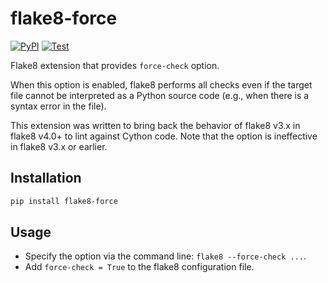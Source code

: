 # flake8-force

[![PyPI](https://img.shields.io/pypi/v/flake8-force.svg)](https://pypi.python.org/pypi/flake8-force)
[![Test](https://github.com/kmaehashi/flake8-force/actions/workflows/test.yml/badge.svg?branch=main)](https://github.com/kmaehashi/flake8-force/actions/workflows/test.yml)

Flake8 extension that provides `force-check` option.

When this option is enabled, flake8 performs all checks even if the target file cannot be interpreted as a Python source code (e.g., when there is a syntax error in the file).

This extension was written to bring back the behavior of flake8 v3.x in flake8 v4.0+ to lint against Cython code.
Note that the option is ineffective in flake8 v3.x or earlier.

## Installation

```sh
pip install flake8-force
```

## Usage

* Specify the option via the command line: `flake8 --force-check ...`.
* Add `force-check = True` to the flake8 configuration file.
